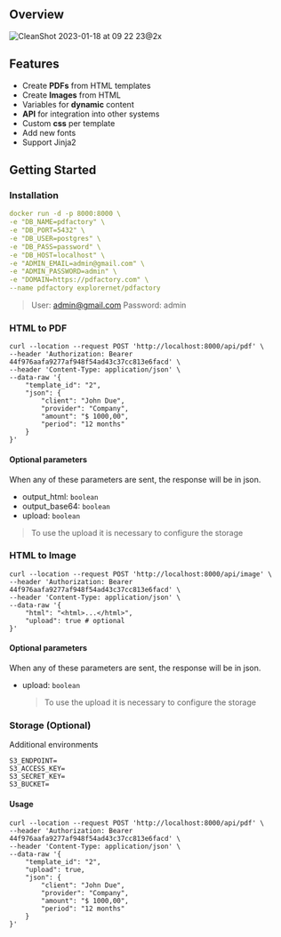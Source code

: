 ## Overview

![CleanShot 2023-01-18 at 09 22 23@2x](https://user-images.githubusercontent.com/72408418/213170544-53e5584b-914b-4ba6-8b81-71cc2a97f0b3.png)

## Features

- Create **PDFs** from HTML templates
- Create **Images** from HTML
- Variables for **dynamic** content
- **API** for integration into other systems
- Custom **css** per template
- Add new fonts
- Support Jinja2

## Getting Started

### Installation

```yml
docker run -d -p 8000:8000 \
-e "DB_NAME=pdfactory" \
-e "DB_PORT=5432" \
-e "DB_USER=postgres" \
-e "DB_PASS=password" \
-e "DB_HOST=localhost" \
-e "ADMIN_EMAIL=admin@gmail.com" \
-e "ADMIN_PASSWORD=admin" \
-e "DOMAIN=https://pdfactory.com" \
--name pdfactory explorernet/pdfactory
```

> User: admin@gmail.com Password: admin

### HTML to PDF

```curl
curl --location --request POST 'http://localhost:8000/api/pdf' \
--header 'Authorization: Bearer 44f976aafa9277af948f54ad43c37cc813e6facd' \
--header 'Content-Type: application/json' \
--data-raw '{
    "template_id": "2",
    "json": {
        "client": "John Due",
        "provider": "Company",
        "amount": "$ 1000,00",
        "period": "12 months"
    }
}'
```

#### Optional parameters

When any of these parameters are sent, the response will be in json.

- output_html: `boolean`
- output_base64: `boolean`
- upload: `boolean`

> To use the upload it is necessary to configure the storage

### HTML to Image

```curl
curl --location --request POST 'http://localhost:8000/api/image' \
--header 'Authorization: Bearer 44f976aafa9277af948f54ad43c37cc813e6facd' \
--header 'Content-Type: application/json' \
--data-raw '{
    "html": "<html>...</html>",
    "upload": true # optional
}'
```

#### Optional parameters

When any of these parameters are sent, the response will be in json.

- upload: `boolean`
  > To use the upload it is necessary to configure the storage

### Storage (Optional)

Additional environments

```
S3_ENDPOINT=
S3_ACCESS_KEY=
S3_SECRET_KEY=
S3_BUCKET=
```

#### Usage

```curl
curl --location --request POST 'http://localhost:8000/api/pdf' \
--header 'Authorization: Bearer 44f976aafa9277af948f54ad43c37cc813e6facd' \
--header 'Content-Type: application/json' \
--data-raw '{
    "template_id": "2",
    "upload": true,
    "json": {
        "client": "John Due",
        "provider": "Company",
        "amount": "$ 1000,00",
        "period": "12 months"
    }
}'
```
